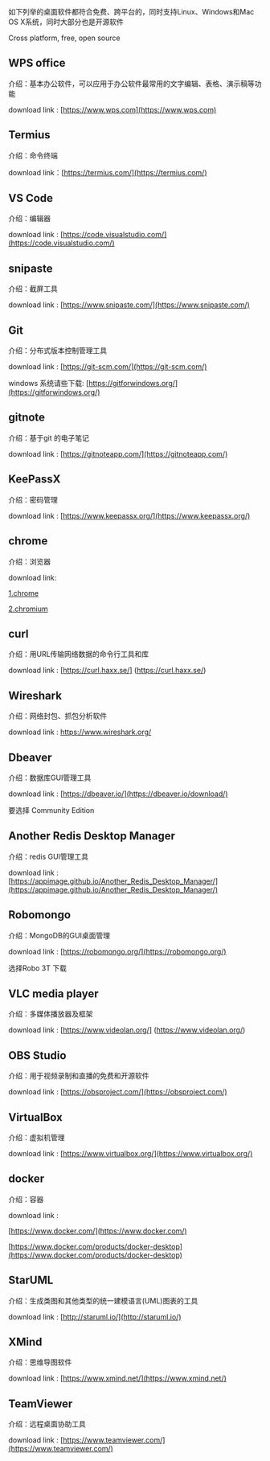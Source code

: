 

如下列举的桌面软件都符合免费、跨平台的，同时支持Linux、Windows和Mac OS X系统，同时大部分也是开源软件

Cross platform, free, open source

## WPS office

介绍：基本办公软件，可以应用于办公软件最常用的文字编辑、表格、演示稿等功能

download link : [https://www.wps.com](https://www.wps.com)

## Termius

介绍：命令终端

download link：[https://termius.com/](https://termius.com/)

## VS Code

介绍：编辑器

download link : [https://code.visualstudio.com/](https://code.visualstudio.com/)

## snipaste

介绍：截屏工具

download link : [https://www.snipaste.com/](https://www.snipaste.com/)

## Git

介绍：分布式版本控制管理工具

download link : 
[https://git-scm.com/](https://git-scm.com/)

windows 系统请些下载:
[https://gitforwindows.org/](https://gitforwindows.org/)



## gitnote

介绍：基于git 的电子笔记

download link : [https://gitnoteapp.com/](https://gitnoteapp.com/)


## KeePassX

介绍：密码管理

download link : [https://www.keepassx.org/](https://www.keepassx.org/)


## chrome

介绍：浏览器

download link:

[1.chrome](https://www.google.com/chrome/) 

[2.chromium](https://www.chromium.org/)

## curl

介绍：用URL传输网络数据的命令行工具和库

download link : [https://curl.haxx.se/] (https://curl.haxx.se/)


## Wireshark

介绍：网络封包、抓包分析软件

download link : [https://www.wireshark.org/
](https://www.wireshark.org/
)



## Dbeaver

介绍：数据库GUI管理工具

download link : [https://dbeaver.io/](https://dbeaver.io/download/)

要选择 Community Edition 


## Another Redis Desktop Manager

介绍：redis GUI管理工具

download link : [https://appimage.github.io/Another_Redis_Desktop_Manager/](https://appimage.github.io/Another_Redis_Desktop_Manager/)


## Robomongo

介绍：MongoDB的GUI桌面管理

download link : [https://robomongo.org/](https://robomongo.org/)

选择Robo 3T 下载


## VLC media player

介绍：多媒体播放器及框架

download link : [https://www.videolan.org/]
(https://www.videolan.org/)


## OBS Studio

介绍：用于视频录制和直播的免费和开源软件

download link : [https://obsproject.com/](https://obsproject.com/)

## VirtualBox

介绍：虚拟机管理

download link : [https://www.virtualbox.org/](https://www.virtualbox.org/)



## docker

介绍：容器

download link : 

[https://www.docker.com/](https://www.docker.com/)

[https://www.docker.com/products/docker-desktop](https://www.docker.com/products/docker-desktop)

## StarUML

介绍：生成类图和其他类型的统一建模语言(UML)图表的工具

download link : [http://staruml.io/](http://staruml.io/)



## XMind

介绍：思维导图软件

download link : [https://www.xmind.net/](https://www.xmind.net/)



## TeamViewer

介绍：远程桌面协助工具

download link : [https://www.teamviewer.com/](https://www.teamviewer.com/)


